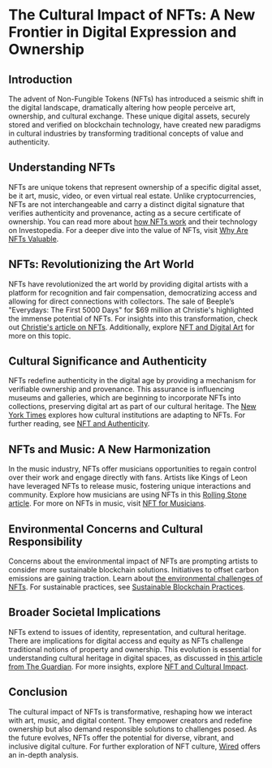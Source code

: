 # The Cultural Impact of NFTs: A New Frontier in Digital Expression and Ownership

## Introduction

The advent of Non-Fungible Tokens (NFTs) has introduced a seismic shift in the digital landscape, dramatically altering how people perceive art, ownership, and cultural exchange. These unique digital assets, securely stored and verified on blockchain technology, have created new paradigms in cultural industries by transforming traditional concepts of value and authenticity.

## Understanding NFTs

NFTs are unique tokens that represent ownership of a specific digital asset, be it art, music, video, or even virtual real estate. Unlike cryptocurrencies, NFTs are not interchangeable and carry a distinct digital signature that verifies authenticity and provenance, acting as a secure certificate of ownership. You can read more about [how NFTs work](https://www.investopedia.com/non-fungible-tokens-nft-5115211) and their technology on Investopedia. For a deeper dive into the value of NFTs, visit [Why Are NFTs Valuable](https://www.license-token.com/wiki/why-are-nf-ts-valuable).

## NFTs: Revolutionizing the Art World

NFTs have revolutionized the art world by providing digital artists with a platform for recognition and fair compensation, democratizing access and allowing for direct connections with collectors. The sale of Beeple’s "Everydays: The First 5000 Days" for $69 million at Christie's highlighted the immense potential of NFTs. For insights into this transformation, check out [Christie's article on NFTs](https://www.christies.com/features/What-are-NFTs-115903.aspx). Additionally, explore [NFT and Digital Art](https://www.license-token.com/wiki/nft-and-digital-art) for more on this topic.

## Cultural Significance and Authenticity

NFTs redefine authenticity in the digital age by providing a mechanism for verifiable ownership and provenance. This assurance is influencing museums and galleries, which are beginning to incorporate NFTs into collections, preserving digital art as part of our cultural heritage. The [New York Times](https://www.nytimes.com/2021/03/25/arts/design/nfts-museums-blockchain.html) explores how cultural institutions are adapting to NFTs. For further reading, see [NFT and Authenticity](https://www.license-token.com/wiki/nft-and-authenticity).

## NFTs and Music: A New Harmonization

In the music industry, NFTs offer musicians opportunities to regain control over their work and engage directly with fans. Artists like Kings of Leon have leveraged NFTs to release music, fostering unique interactions and community. Explore how musicians are using NFTs in this [Rolling Stone article](https://www.rollingstone.com/music/music-features/music-nfts-explainer-crypto-1147308/). For more on NFTs in music, visit [NFT for Musicians](https://www.license-token.com/wiki/nft-for-musicians).

## Environmental Concerns and Cultural Responsibility

Concerns about the environmental impact of NFTs are prompting artists to consider more sustainable blockchain solutions. Initiatives to offset carbon emissions are gaining traction. Learn about [the environmental challenges of NFTs](https://www.theverge.com/22383017/nft-climate-impact-cryptoart-methane-plastic). For sustainable practices, see [Sustainable Blockchain Practices](https://www.license-token.com/wiki/sustainable-blockchain-practices).

## Broader Societal Implications

NFTs extend to issues of identity, representation, and cultural heritage. There are implications for digital access and equity as NFTs challenge traditional notions of property and ownership. This evolution is essential for understanding cultural heritage in digital spaces, as discussed in [this article from The Guardian](https://www.theguardian.com/technology/2021/mar/17/nfts-non-fungible-tokens-art-you-can-download-for-free). For more insights, explore [NFT and Cultural Impact](https://www.license-token.com/wiki/nft-cultural-impact).

## Conclusion

The cultural impact of NFTs is transformative, reshaping how we interact with art, music, and digital content. They empower creators and redefine ownership but also demand responsible solutions to challenges posed. As the future evolves, NFTs offer the potential for diverse, vibrant, and inclusive digital culture. For further exploration of NFT culture, [Wired](https://www.wired.com/story/how-nfts-create-culture-crypto-economy/) offers an in-depth analysis.